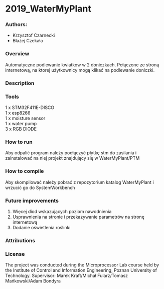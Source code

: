 # 2019_WaterMyPlant
### Authors: 
- Krzysztof Czarnecki
- Błażej Czekała

### Overview
Automatyczne podlewanie kwiatkow w 2 doniczkach. Połączone ze stroną internetową, na ktorej użytkownicy mogą klikać na podlewanie doniczki.

### Description

### Tools
1 x STM32F411E-DISCO\
1 x esp8266\
1 x moisture sensor\
1 x water pump\
3 x RGB DIODE


### How to run
Aby odpalić program należy podłączyć płytkę stm do zasilania i zainstalować na niej
projekt znajdujący się w WaterMyPlant/PTM

### How to compile
Aby skompilować należy pobrać z repozytorium katalog WaterMyPlant i wrzucić go
do SystemWorkbench

### Future improvements
1. Więcej diod wskazujących poziom nawodnienia
2. Usprawnienia na stronie i przekazywanie parametrów na stronę internetową
3. Dodanie oświetlenia roślinki
### Attributions

### License


The project was conducted during the Microprocessor Lab course held by the Institute of Control and Information Engineering, Poznan University of Technology.
Supervisor: Marek Kraft/Michał Fularz/Tomasz Mańkowski/Adam Bondyra
